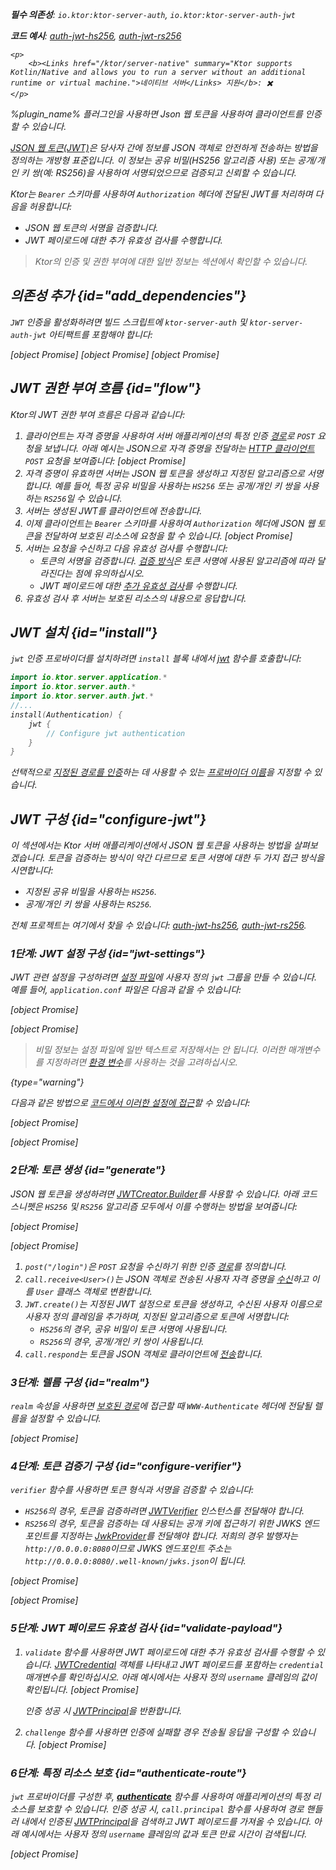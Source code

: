 [//]: # (title: JSON 웹 토큰)

<show-structure for="chapter" depth="2"/>
<primary-label ref="server-plugin"/>

<var name="plugin_name" value="Authentication JWT"/>

<tldr>
<p>
<b>필수 의존성</b>: <code>io.ktor:ktor-server-auth</code>, <code>io.ktor:ktor-server-auth-jwt</code>
</p>
<p>
<b>코드 예시</b>:
<a href="https://github.com/ktorio/ktor-documentation/tree/%ktor_version%/codeSnippets/snippets/auth-jwt-hs256">auth-jwt-hs256</a>,
<a href="https://github.com/ktorio/ktor-documentation/tree/%ktor_version%/codeSnippets/snippets/auth-jwt-rs256">auth-jwt-rs256</a>
</p>

    <p>
        <b><Links href="/ktor/server-native" summary="Ktor supports Kotlin/Native and allows you to run a server without an additional runtime or virtual machine.">네이티브 서버</Links> 지원</b>: ✖️
    </p>

</tldr>

<link-summary>
%plugin_name% 플러그인을 사용하면 Json 웹 토큰을 사용하여 클라이언트를 인증할 수 있습니다.
</link-summary>

[JSON 웹 토큰(JWT)](https://jwt.io/)은 당사자 간에 정보를 JSON 객체로 안전하게 전송하는 방법을 정의하는 개방형 표준입니다. 이 정보는 공유 비밀(HS256 알고리즘 사용) 또는 공개/개인 키 쌍(예: RS256)을 사용하여 서명되었으므로 검증되고 신뢰할 수 있습니다.

Ktor는 `Bearer` 스키마를 사용하여 `Authorization` 헤더에 전달된 JWT를 처리하며 다음을 허용합니다:
* JSON 웹 토큰의 서명을 검증합니다.
* JWT 페이로드에 대한 추가 유효성 검사를 수행합니다.

> Ktor의 인증 및 권한 부여에 대한 일반 정보는 [](server-auth.md) 섹션에서 확인할 수 있습니다.

## 의존성 추가 {id="add_dependencies"}
`JWT` 인증을 활성화하려면 빌드 스크립트에 `ktor-server-auth` 및 `ktor-server-auth-jwt` 아티팩트를 포함해야 합니다:

<tabs group="languages">
    <tab title="Gradle (Kotlin)" group-key="kotlin">
        [object Promise]
    </tab>
    <tab title="Gradle (Groovy)" group-key="groovy">
        [object Promise]
    </tab>
    <tab title="Maven" group-key="maven">
        [object Promise]
   </tab>
</tabs>

## JWT 권한 부여 흐름 {id="flow"}
Ktor의 JWT 권한 부여 흐름은 다음과 같습니다:
1. 클라이언트는 자격 증명을 사용하여 서버 애플리케이션의 특정 인증 [경로](server-routing.md)로 `POST` 요청을 보냅니다. 아래 예시는 JSON으로 자격 증명을 전달하는 [HTTP 클라이언트](https://www.jetbrains.com/help/idea/http-client-in-product-code-editor.html) `POST` 요청을 보여줍니다:
   [object Promise]
2. 자격 증명이 유효하면 서버는 JSON 웹 토큰을 생성하고 지정된 알고리즘으로 서명합니다. 예를 들어, 특정 공유 비밀을 사용하는 `HS256` 또는 공개/개인 키 쌍을 사용하는 `RS256`일 수 있습니다.
3. 서버는 생성된 JWT를 클라이언트에 전송합니다.
4. 이제 클라이언트는 `Bearer` 스키마를 사용하여 `Authorization` 헤더에 JSON 웹 토큰을 전달하여 보호된 리소스에 요청을 할 수 있습니다.
   [object Promise]
5. 서버는 요청을 수신하고 다음 유효성 검사를 수행합니다:
   * 토큰의 서명을 검증합니다. [검증 방식](#configure-verifier)은 토큰 서명에 사용된 알고리즘에 따라 달라진다는 점에 유의하십시오.
   * JWT 페이로드에 대한 [추가 유효성 검사](#validate-payload)를 수행합니다.
6. 유효성 검사 후 서버는 보호된 리소스의 내용으로 응답합니다.

## JWT 설치 {id="install"}
`jwt` 인증 프로바이더를 설치하려면 `install` 블록 내에서 [jwt](https://api.ktor.io/ktor-server/ktor-server-plugins/ktor-server-auth-jwt/io.ktor.server.auth.jwt/jwt.html) 함수를 호출합니다:

```kotlin
import io.ktor.server.application.*
import io.ktor.server.auth.*
import io.ktor.server.auth.jwt.*
//...
install(Authentication) {
    jwt {
        // Configure jwt authentication
    }
}
```
선택적으로 [지정된 경로를 인증](#authenticate-route)하는 데 사용할 수 있는 [프로바이더 이름](server-auth.md#provider-name)을 지정할 수 있습니다.

## JWT 구성 {id="configure-jwt"}
이 섹션에서는 Ktor 서버 애플리케이션에서 JSON 웹 토큰을 사용하는 방법을 살펴보겠습니다. 토큰을 검증하는 방식이 약간 다르므로 토큰 서명에 대한 두 가지 접근 방식을 시연합니다:
* 지정된 공유 비밀을 사용하는 `HS256`.
* 공개/개인 키 쌍을 사용하는 `RS256`.

전체 프로젝트는 여기에서 찾을 수 있습니다: [auth-jwt-hs256](https://github.com/ktorio/ktor-documentation/tree/%ktor_version%/codeSnippets/snippets/auth-jwt-hs256), [auth-jwt-rs256](https://github.com/ktorio/ktor-documentation/tree/%ktor_version%/codeSnippets/snippets/auth-jwt-rs256).

### 1단계: JWT 설정 구성 {id="jwt-settings"}

JWT 관련 설정을 구성하려면 [설정 파일](server-configuration-file.topic)에 사용자 정의 `jwt` 그룹을 만들 수 있습니다. 예를 들어, `application.conf` 파일은 다음과 같을 수 있습니다:

<tabs group="sign-alg">
<tab title="HS256" group-key="hs256">

[object Promise]

</tab>
<tab title="RS256" group-key="rs256">

[object Promise]

</tab>
</tabs>

> 비밀 정보는 설정 파일에 일반 텍스트로 저장해서는 안 됩니다. 이러한 매개변수를 지정하려면 [환경 변수](server-configuration-file.topic#environment-variables)를 사용하는 것을 고려하십시오.
>
{type="warning"}

다음과 같은 방법으로 [코드에서 이러한 설정에 접근](server-configuration-file.topic#read-configuration-in-code)할 수 있습니다:

<tabs group="sign-alg">
<tab title="HS256" group-key="hs256">

[object Promise]

</tab>
<tab title="RS256" group-key="rs256">

[object Promise]

</tab>
</tabs>

### 2단계: 토큰 생성 {id="generate"}

JSON 웹 토큰을 생성하려면 [JWTCreator.Builder](https://javadoc.io/doc/com.auth0/java-jwt/latest/com/auth0/jwt/JWTCreator.Builder.html)를 사용할 수 있습니다. 아래 코드 스니펫은 `HS256` 및 `RS256` 알고리즘 모두에서 이를 수행하는 방법을 보여줍니다:

<tabs group="sign-alg">
<tab title="HS256" group-key="hs256">

[object Promise]

</tab>
<tab title="RS256" group-key="rs256">

[object Promise]

</tab>
</tabs>

1. `post("/login")`은 `POST` 요청을 수신하기 위한 인증 [경로](server-routing.md)를 정의합니다.
2. `call.receive<User>()`는 JSON 객체로 전송된 사용자 자격 증명을 [수신](server-serialization.md#receive_data)하고 이를 `User` 클래스 객체로 변환합니다.
3. `JWT.create()`는 지정된 JWT 설정으로 토큰을 생성하고, 수신된 사용자 이름으로 사용자 정의 클레임을 추가하며, 지정된 알고리즘으로 토큰에 서명합니다:
   * `HS256`의 경우, 공유 비밀이 토큰 서명에 사용됩니다.
   * `RS256`의 경우, 공개/개인 키 쌍이 사용됩니다.
4. `call.respond`는 토큰을 JSON 객체로 클라이언트에 [전송](server-serialization.md#send_data)합니다.

### 3단계: 렐름 구성 {id="realm"}
`realm` 속성을 사용하면 [보호된 경로](#authenticate-route)에 접근할 때 `WWW-Authenticate` 헤더에 전달될 렐름을 설정할 수 있습니다.

[object Promise]

### 4단계: 토큰 검증기 구성 {id="configure-verifier"}

`verifier` 함수를 사용하면 토큰 형식과 서명을 검증할 수 있습니다:
* `HS256`의 경우, 토큰을 검증하려면 [JWTVerifier](https://www.javadoc.io/doc/com.auth0/java-jwt/latest/com/auth0/jwt/JWTVerifier.html) 인스턴스를 전달해야 합니다.
* `RS256`의 경우, 토큰을 검증하는 데 사용되는 공개 키에 접근하기 위한 JWKS 엔드포인트를 지정하는 [JwkProvider](https://www.javadoc.io/doc/com.auth0/jwks-rsa/latest/com/auth0/jwk/JwkProvider.html)를 전달해야 합니다. 저희의 경우 발행자는 `http://0.0.0.0:8080`이므로 JWKS 엔드포인트 주소는 `http://0.0.0.0:8080/.well-known/jwks.json`이 됩니다.

<tabs group="sign-alg">
<tab title="HS256" group-key="hs256">

[object Promise]

</tab>
<tab title="RS256" group-key="rs256">

[object Promise]

</tab>
</tabs>

### 5단계: JWT 페이로드 유효성 검사 {id="validate-payload"}

1. `validate` 함수를 사용하면 JWT 페이로드에 대한 추가 유효성 검사를 수행할 수 있습니다. [JWTCredential](https://api.ktor.io/ktor-server/ktor-server-plugins/ktor-server-auth-jwt/io.ktor.server.auth.jwt/-j-w-t-credential/index.html) 객체를 나타내고 JWT 페이로드를 포함하는 `credential` 매개변수를 확인하십시오. 아래 예시에서는 사용자 정의 `username` 클레임의 값이 확인됩니다.
   [object Promise]

   인증 성공 시 [JWTPrincipal](https://api.ktor.io/ktor-server/ktor-server-plugins/ktor-server-auth-jwt/io.ktor.server.auth.jwt/-j-w-t-principal/index.html)을 반환합니다.
2. `challenge` 함수를 사용하면 인증에 실패할 경우 전송될 응답을 구성할 수 있습니다.
   [object Promise]

### 6단계: 특정 리소스 보호 {id="authenticate-route"}

`jwt` 프로바이더를 구성한 후, **[authenticate](server-auth.md#authenticate-route)** 함수를 사용하여 애플리케이션의 특정 리소스를 보호할 수 있습니다. 인증 성공 시, `call.principal` 함수를 사용하여 경로 핸들러 내에서 인증된 [JWTPrincipal](https://api.ktor.io/ktor-server/ktor-server-plugins/ktor-server-auth-jwt/io.ktor.server.auth.jwt/-j-w-t-principal/index.html)을 검색하고 JWT 페이로드를 가져올 수 있습니다. 아래 예시에서는 사용자 정의 `username` 클레임의 값과 토큰 만료 시간이 검색됩니다.

[object Promise]